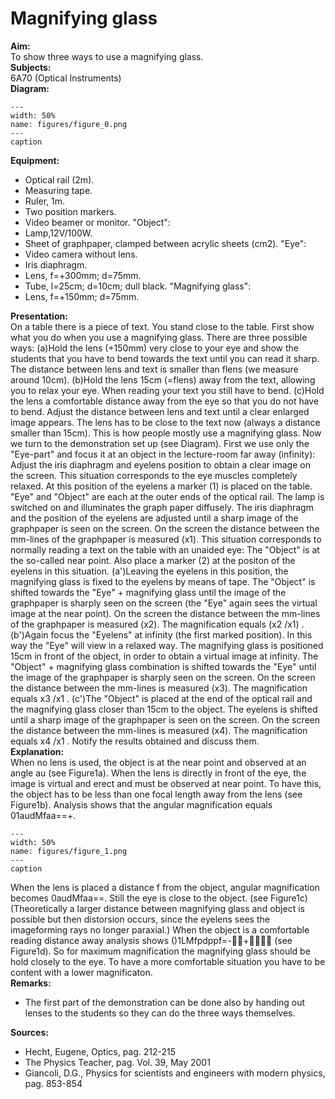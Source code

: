 # Magnifying glass 
    
<b> Aim: </b>  
 To show three ways to use a magnifying glass.    
<b> Subjects: </b>  
 6A70 (Optical Instruments)   
<b> Diagram: </b>  
   
```{figure} figures/figure_0.png  
---  
width: 50%  
name: figures/figure_0.png  
---  
caption  
``` 
      
<b> Equipment: </b>  
 
 *  Optical rail (2m). 
 *  Measuring tape. 
 *  Ruler, 1m. 
 *  Two position markers. 
 *  Video beamer or monitor. "Object": 
 *  Lamp,12V/100W. 
 *  Sheet of graphpaper, clamped between acrylic sheets (cm2). "Eye": 
 *  Video camera without lens. 
 *  Iris diaphragm. 
 *  Lens, f=+300mm; d=75mm. 
 *  Tube, l=25cm; d=10cm; dull black. "Magnifying glass": 
 *  Lens, f=+150mm; d=75mm.
       
<b> Presentation: </b>  
 On a table there is a piece of text. You stand close to the table. First show what you do when you use a magnifying glass. There are three possible ways: (a)Hold the lens (+150mm) very close to your eye and show the students that you have to bend towards the text until you can read it sharp. The distance between lens and text is smaller than flens (we measure around 10cm). (b)Hold the lens 15cm (=flens) away from the text, allowing you to relax your eye. When reading your text you still have to bend. (c)Hold the lens a comfortable distance away from the eye so that you do not have to bend. Adjust the distance between lens and text until a clear enlarged image appears. The lens has to be close to the text now (always a distance smaller than 15cm). This is how people mostly use a magnifying glass.  Now we turn to the demonstration set up (see Diagram). First we use only the "Eye-part" and focus it at an object in the lecture-room far away (infinity): Adjust the iris diaphragm and eyelens position to obtain a clear image on the screen. This situation corresponds to the eye muscles completely relaxed. At this position of the eyelens a marker (1) is placed on the table. "Eye" and "Object" are each at the outer ends of the optical rail. The lamp is switched on and illuminates the graph paper diffusely. The iris diaphragm and the position of the eyelens are adjusted until a sharp image of the graphpaper is seen on the screen. On the screen the distance between the mm-lines of the graphpaper is measured (x1). This situation corresponds to normally reading a text on the table with an unaided eye: The "Object" is at the so-called near point. Also place a marker (2) at the positon of the eyelens in this situation. (a')Leaving the eyelens in this position, the magnifying glass is fixed to the eyelens by means of tape. The "Object" is shifted towards the "Eye" + magnifying glass until the image of the graphpaper is sharply seen on the screen (the "Eye" again sees the virtual image at the near point). On the screen the distance between the mm-lines of the graphpaper is measured (x2). The magnification equals (x2 /x1) . (b')Again focus the "Eyelens" at infinity (the first marked position). In this way the "Eye" will view in a relaxed way. The magnifying glass is positioned 15cm in front of the object, in order to obtain a virtual image at infinity. The "Object" + magnifying glass combination is shifted towards the "Eye" until the image of the graphpaper is sharply seen on the screen. On the screen the distance between the mm-lines is measured (x3). The magnification equals x3 /x1 . (c')The "Object" is placed at the end of the optical rail and the magnifying glass closer than 15cm to the object. The eyelens is shifted until a sharp image of the graphpaper is seen on the screen. On the screen the distance between the mm-lines is measured (x4). The magnification equals x4 /x1 . Notify the results obtained and discuss them.    
<b> Explanation: </b>  
 When no lens is used, the object is at the near point and observed at an angle au (see Figure1a). When the lens is directly in front of the eye, the image is virtual and erect and must be observed at near point. To have this, the object has to be less than one focal length away from the lens (see Figure1b). Analysis shows that the angular magnification equals 01audMfaa==+.     
```{figure} figures/figure_1.png  
---  
width: 50%  
name: figures/figure_1.png  
---  
caption  
``` 
 When the lens is placed a distance f from the object, angular magnification becomes 0audMfaa==. Still the eye is close to the object. (see Figure1c) (Theoretically a larger distance between magnifying glass and object is possible but then distorsion occurs, since the eyelens sees the imageforming rays no longer paraxial.) When the object is a comfortable reading distance away analysis shows ()1LMfpdppf=-+  (see Figure1d).  So for maximum magnification the magnifying glass should be hold closely to the eye. To have a more comfortable situation you have to be content with a lower magnificaton.        
<b> Remarks: </b>  
 
 *  The first part of the demonstration can be done also by handing out lenses to the students so they can do the three ways themselves.
   
<b> Sources: </b>  
 
 *  Hecht, Eugene, Optics, pag. 212-215 
 *  The Physics Teacher, pag. Vol. 39, May 2001 
 *  Giancoli, D.G., Physics for scientists and engineers with modern physics, pag. 853-854
  